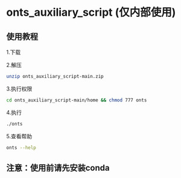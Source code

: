 # onts_auxiliary_script (仅内部使用)
## 使用教程
1.下载

2.解压
```bash
unzip onts_auxiliary_script-main.zip
```
3.执行权限
```bash
cd onts_auxiliary_script-main/home && chmod 777 onts
```
4.执行
```bash
./onts
```
5.查看帮助
```bash
onts --help
```
## 注意：使用前请先安装conda
